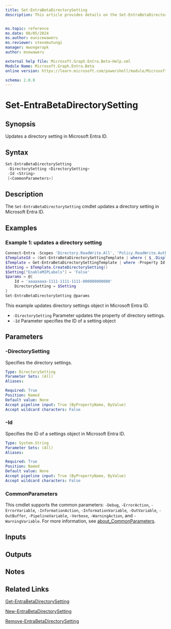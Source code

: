 ```yaml
---
title: Set-EntraBetaDirectorySetting
description: This article provides details on the Set-EntraBetaDirectorySetting command.


ms.topic: reference
ms.date: 08/05/2024
ms.author: eunicewaweru
ms.reviewer: stevemutungi
manager: mwongerapk
author: msewaweru

external help file: Microsoft.Graph.Entra.Beta-Help.xml
Module Name: Microsoft.Graph.Entra.Beta
online version: https://learn.microsoft.com/powershell/module/Microsoft.Graph.Entra.Beta/Set-EntraBetaDirectorySetting

schema: 2.0.0
---
```


# Set-EntraBetaDirectorySetting

## Synopsis

Updates a directory setting in Microsoft Entra ID.

## Syntax

```powershell
Set-EntraBetaDirectorySetting
 -DirectorySetting <DirectorySetting>
 -Id <String>
 [<CommonParameters>]
```

## Description

The `Set-EntraBetaDirectorySetting` cmdlet updates a directory setting in Microsoft Entra ID.

## Examples

### Example 1: updates a directory setting

```powershell
Connect-Entra -Scopes 'Directory.ReadWrite.All', 'Policy.ReadWrite.Authorization'
$TemplateId = (Get-EntraBetaDirectorySettingTemplate | where { $_.DisplayName -eq 'Group.Unified' }).Id
$Template = Get-EntraBetaDirectorySettingTemplate | where -Property Id -Value $TemplateId -EQ
$Setting = $Template.CreateDirectorySetting()
$Setting["EnableMIPLabels"] = 'False'
$params = @{
    Id = 'aaaaaaaa-1111-1111-1111-000000000000'
    DirectorySetting = $Setting
}
Set-EntraBetaDirectorySetting @params
```

This example updates directory settings object in Microsoft Entra ID.

- `-DirectorySetting` Parameter updates the property of directory settings.
- `-Id` Parameter specifies the ID of a setting object

## Parameters

### -DirectorySetting

Specifies the directory settings.

```yaml
Type: DirectorySetting
Parameter Sets: (All)
Aliases:

Required: True
Position: Named
Default value: None
Accept pipeline input: True (ByPropertyName, ByValue)
Accept wildcard characters: False
```

### -Id

Specifies the ID of a settings object in Microsoft Entra ID.

```yaml
Type: System.String
Parameter Sets: (All)
Aliases:

Required: True
Position: Named
Default value: None
Accept pipeline input: True (ByPropertyName, ByValue)
Accept wildcard characters: False
```

### CommonParameters

This cmdlet supports the common parameters: `-Debug`, `-ErrorAction`, `-ErrorVariable`, `-InformationAction`, `-InformationVariable`, `-OutVariable`, `-OutBuffer`, `-PipelineVariable`, `-Verbose`, `-WarningAction`, and `-WarningVariable`. For more information, see [about_CommonParameters](https://go.microsoft.com/fwlink/?LinkID=113216).

## Inputs

## Outputs

## Notes

## Related Links

[Get-EntraBetaDirectorySetting](Get-EntraBetaDirectorySetting.md)

[New-EntraBetaDirectorySetting](New-EntraBetaDirectorySetting.md)

[Remove-EntraBetaDirectorySetting](Remove-EntraBetaDirectorySetting.md)
